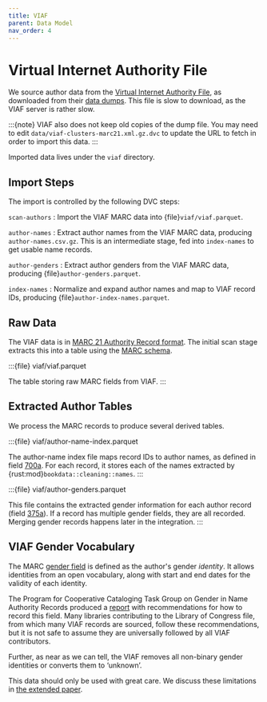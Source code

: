 ```yaml
---
title: VIAF
parent: Data Model
nav_order: 4
---
```


# Virtual Internet Authority File

We source author data from the [Virtual Internet Authority File](http://viaf.org), as downloaded from
their [data dumps](http://viaf.org/viaf/data).  This file is slow to download, as the VIAF server is
rather slow.

:::{note}
VIAF also does not keep old copies of the dump file.  You may need to edit
`data/viaf-clusters-marc21.xml.gz.dvc` to update the URL to fetch in order to
import this data.
:::

Imported data lives under the `viaf` directory.

## Import Steps

The import is controlled by the following DVC steps:

`scan-authors`
:   Import the VIAF MARC data into {file}`viaf/viaf.parquet`.

`author-names`
:   Extract author names from the VIAF MARC data, producing `author-names.csv.gz`.  This is an
    intermediate stage, fed into `index-names` to get usable name records.

`author-genders`
:   Extract author genders from the VIAF MARC data, producing {file}`author-genders.parquet`.

`index-names`
:   Normalize and expand author names and map to VIAF record IDs, producing {file}`author-index-names.parquet`.

## Raw Data

The VIAF data is in [MARC 21 Authority Record format](https://www.loc.gov/marc/authority/).  The initial
scan stage extracts this into a table using the [MARC schema](marc-format).

:::{file} viaf/viaf.parquet

The table storing raw MARC fields from VIAF.
:::

## Extracted Author Tables

We process the MARC records to produce several derived tables.

:::{file} viaf/author-name-index.parquet

The author-name index file maps record IDs to author names, as defined in field [700a][].  For each record, it stores each of the
names extracted by {rust:mod}`bookdata::cleaning::names`.
:::

:::{file} viaf/author-genders.parquet

This file contains the extracted gender information for each author record (field [375a][]).  If a record has multiple
gender fields, they are all recorded.  Merging gender records happens later in the integration.
:::

[700a]: https://www.loc.gov/marc/authority/ad700.html
[375a]: https://www.loc.gov/marc/authority/ad375.html

## VIAF Gender Vocabulary

The MARC [gender field][375a] is defined as the author's gender *identity*.  It
allows identities from an open vocabulary, along with start and end dates for
the validity of each identity.

The Program for Cooperative Cataloging Task Group on Gender in Name Authority Records produced a
[report](https://www.loc.gov/aba/pcc/documents/Gender_375%20field_RecommendationReport.pdf) with
recommendations for how to record this field.  Many libraries contributing to the Library of Congress
file, from which many VIAF records are sourced, follow these recommendations, but it is not safe
to assume they are universally followed by all VIAF contributors.

Further, as near as we can tell, the VIAF removes all non-binary gender identities or converts them
to ‘unknown’.

This data should only be used with great care.  We discuss these limitations in
[the extended paper](https://md.ekstrandom.net/pubs/bag-extended).
